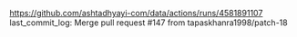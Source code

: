 https://github.com/ashtadhyayi-com/data/actions/runs/4581891107
last_commit_log: Merge pull request #147 from tapaskhanra1998/patch-18